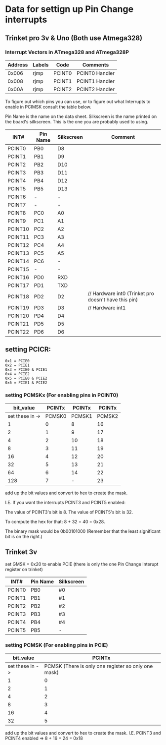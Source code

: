 # Data for settign up Pin Change interrupts

## Trinket pro 3v & Uno (Both use Atmega328)

### Interrupt Vectors in ATmega328 and ATmega328P


Address   |Labels  |Code    |Comments          
----------|--------|--------|-------------
0x006     |rjmp    |PCINT0  |PCINT0 Handler  
0x008     |rjmp    |PCINT1  |PCINT1 Handler  
0x00A     |rjmp    |PCINT2  |PCINT2 Handler  

To figure out which pins you can use, or to figure out what Interrupts to enable in PCIMSK consult the table below.

Pin Name is the name on the data sheet. Silkscreen is the name printed on the board's silkscreen. This is the one you are probably used to using. 

INT#  | Pin Name |  Silkscreen | Comment
--------|-----|----------------|------
PCINT0  | PB0 | D8  |
PCINT1  | PB1 | D9  |
PCINT2  | PB2 | D10 |
PCINT3  | PB3 | D11 |
PCINT4  | PB4 | D12 |
PCINT5  | PB5 | D13 |
PCINT6  | -   | -   |
PCINT7  | -   | -   |
PCINT8  | PC0 | A0  |
PCINT9  | PC1 | A1  |
PCINT10 | PC2 | A2  | 
PCINT11 | PC3 | A3  |
PCINT12 | PC4 | A4  |
PCINT13 | PC5 | A5  |
PCINT14 | PC6 | -   |
PCINT15 | -   | -   |
PCINT16 | PD0 | RXD |
PCINT17 | PD1 | TXD |
PCINT18 | PD2 | D2  | // Hardware int0 (Trinket pro doesn't have this pin)
PCINT19 | PD3 | D3  | // Hardware int1 
PCINT20 | PD4 | D4  |
PCINT21 | PD5 | D5  |
PCINT22 | PD6 | D6  |

## setting PCICR:

    0x1 = PCIE0
    0x2 = PCIE1
    0x3 = PCIE0 & PCIE1
    0x4 = PCIE2
    0x5 = PCIE0 & PCIE2
    0x6 = PCIE1 & PCIE2

### setting PCMSKx (For enabling pins in PCINT0)

bit_value   |    PCINTx  |  PCINTx  |  PCINTx
------------|------------|----------|-------
set these in -> | PCMSK0  |  PCMSK1 |   PCMSK2
1           |    0       |  8       |  16
2           |    1      |   9       |  17  
4           |    2      |   10      |  18
8           |    3      |   11      |  19
16          |    4      |   12      |  20
32          |    5      |   13      |  21  
64          |    6      |   14      |  22
128         |    7      |   -       |  23

add up the bit values and convert to hex to create the mask.

I.E. If you want the interrupts PCINT3 and PCINT5 enabled: 

The value of PCINT3's bit is 8. The value of PCINT5's bit is 32. 

To compute the hex for that: 8 + 32 = 40 = 0x28. 

The binary mask would be 0b00101000 (Remember that the least significant bit is on the right.)


## Trinket 3v

set GMSK = 0x20 to enable PCIE (there is only the one Pin Change Interupt register on trinket)

INT#  | Pin Name |  Silkscreen
--------|-----|---------
PCINT0  | PB0 | #0  
PCINT1  | PB1 | #1  
PCINT2  | PB2 | #2 
PCINT3  | PB3 | #3
PCINT4  | PB4 | #4
PCINT5  | PB5 | -

### setting PCMSK (For enabling pins in PCIE)

bit_value    |   PCINTx
-------------|----------
set these in -> | PCMSK (There is only one register so only one mask)
1             |  0
2             |  1  
4             |  2
8             |  3
16            |  4
32            |  5  

add up the bit values and convert to hex to create the mask.
I.E. PCINT3 and PCINT4 enabled => 8 + 16 = 24 = 0x18           
